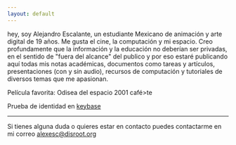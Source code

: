 ```yaml
---
layout: default
---
```


hey, soy Alejandro Escalante, un estudiante Mexicano de animación y arte digital de 19 años.
Me gusta el cine, la computación y mi espacio.
Creo profundamente que la información y la educación no deberían ser privadas, en el sentido de "fuera del alcance" del publico y por eso estaré publicando aquí todas mis notas académicas, documentos como tareas y artículos, presentaciones (con y sin audio), recursos de computación y tutoriales de diversos temas que me apasionan.

Película favorita: Odisea del espacio 2001
café>te

Prueba de identidad en [keybase](https://keybase.io/alexesc)


---

Si tienes alguna duda o quieres estar en contacto puedes contactarme en mi correo alexesc@disroot.org
